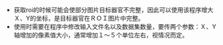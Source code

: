 + 获取roi的时候可能会使部分图片目标器官不完整，因此可以使用该程序增大Ｘ、Y的坐标，是目标器官在ＲＯＩ图片中完整。
+ 使用时需要在程序中修改输入文件名以及数据集数量，要传两个参数：Ｘ、Y轴增加的像素值大小，通常增加１～５个单位左右，视情况而定。